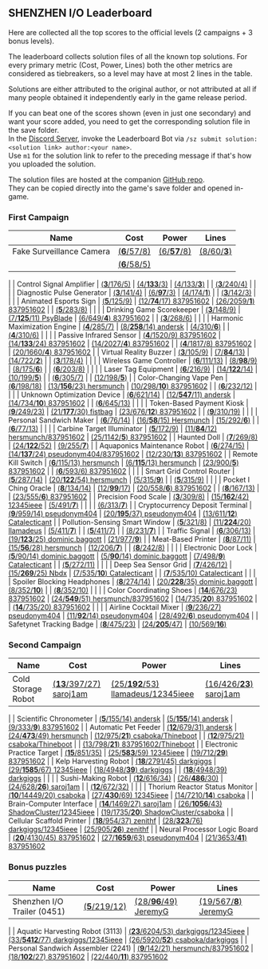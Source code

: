## SHENZHEN I/O Leaderboard

Here are collected all the top scores to the official levels (2 campaigns + 3 bonus levels).

The leaderboard collects solution files of all the known top solutions.
For every primary metric (Cost, Power, Lines) both the other metrics are considered as tiebreakers,
so a level may have at most 2 lines in the table.

Solutions are either attributed to the original author, or not attributed at all if many people obtained it
independently early in the game release period.

If you can beat one of the scores shown (even in just one secondary) and want your score added,
you need to get the corresponding solution file in the save folder.  
In the [Discord Server](https://discord.gg/98QNzdJ), invoke the Leaderboard Bot via `/sz submit solution:<solution link> author:<your name>`.  
Use `m1` for the solution link to refer to the preceding message if that's how you uploaded the solution.

The solution files are hosted at the companion [GitHub repo](https://github.com/12345ieee/shenzhenIO-leaderboard).  
They can be copied directly into the game's save folder and opened in-game.

### First Campaign

| Name | Cost | Power | Lines
| ---  | ---  | ---   | ---
| Fake Surveillance Camera | [(**6**/57/8)](https://raw.githubusercontent.com/12345ieee/shenzhenIO-leaderboard/master/first_campaign/fake-surveillance-camera/fake-surveillance-camera-6-57-8.txt) | [(6/**57**/8)](https://raw.githubusercontent.com/12345ieee/shenzhenIO-leaderboard/master/first_campaign/fake-surveillance-camera/fake-surveillance-camera-6-57-8.txt) | [(8/60/**3**)](https://raw.githubusercontent.com/12345ieee/shenzhenIO-leaderboard/master/first_campaign/fake-surveillance-camera/fake-surveillance-camera-8-60-3.txt)
|  | [(**6**/58/5)](https://raw.githubusercontent.com/12345ieee/shenzhenIO-leaderboard/master/first_campaign/fake-surveillance-camera/fake-surveillance-camera-6-58-5.txt) |  |
|
| Control Signal Amplifier | [(**3**/176/5)](https://raw.githubusercontent.com/12345ieee/shenzhenIO-leaderboard/master/first_campaign/control-signal-amplifier/control-signal-amplifier-3-176-5.txt) | [(4/**133**/3)](https://raw.githubusercontent.com/12345ieee/shenzhenIO-leaderboard/master/first_campaign/control-signal-amplifier/control-signal-amplifier-4-133-3.txt) | [(4/133/**3**)](https://raw.githubusercontent.com/12345ieee/shenzhenIO-leaderboard/master/first_campaign/control-signal-amplifier/control-signal-amplifier-4-133-3.txt)
|  | [(**3**/240/4)](https://raw.githubusercontent.com/12345ieee/shenzhenIO-leaderboard/master/first_campaign/control-signal-amplifier/control-signal-amplifier-3-240-4.txt) |  |
|
| Diagnostic Pulse Generator | [(**3**/141/4)](https://raw.githubusercontent.com/12345ieee/shenzhenIO-leaderboard/master/first_campaign/diagnostic-pulse-generator/diagnostic-pulse-generator-3-141-4.txt) | [(6/**97**/3)](https://raw.githubusercontent.com/12345ieee/shenzhenIO-leaderboard/master/first_campaign/diagnostic-pulse-generator/diagnostic-pulse-generator-6-97-3.txt) | [(4/174/**1**)](https://raw.githubusercontent.com/12345ieee/shenzhenIO-leaderboard/master/first_campaign/diagnostic-pulse-generator/diagnostic-pulse-generator-4-174-1.txt)
|  | [(**3**/142/3)](https://raw.githubusercontent.com/12345ieee/shenzhenIO-leaderboard/master/first_campaign/diagnostic-pulse-generator/diagnostic-pulse-generator-3-142-3.txt) |  |
|
| Animated Esports Sign | [(**5**/125/9)](https://raw.githubusercontent.com/12345ieee/shenzhenIO-leaderboard/master/first_campaign/animated-esports-sign/animated-esports-sign-5-125-9.txt) | [(12/**74**/17) 837951602](https://raw.githubusercontent.com/12345ieee/shenzhenIO-leaderboard/master/first_campaign/animated-esports-sign/animated-esports-sign-12-74-17.txt) | [(26/2059/**1**) 837951602](https://raw.githubusercontent.com/12345ieee/shenzhenIO-leaderboard/master/first_campaign/animated-esports-sign/animated-esports-sign-26-2059-1.txt)
|  | [(**5**/283/8)](https://raw.githubusercontent.com/12345ieee/shenzhenIO-leaderboard/master/first_campaign/animated-esports-sign/animated-esports-sign-5-283-8.txt) |  |
|
| Drinking Game Scorekeeper | [(**3**/148/9)](https://raw.githubusercontent.com/12345ieee/shenzhenIO-leaderboard/master/first_campaign/drinking-game-scorekeeper/drinking-game-scorekeeper-3-148-9.txt) | [(7/**125**/11) PsyBlade](https://raw.githubusercontent.com/12345ieee/shenzhenIO-leaderboard/master/first_campaign/drinking-game-scorekeeper/drinking-game-scorekeeper-7-125-11.txt) | [(6/649/**4**) 837951602](https://raw.githubusercontent.com/12345ieee/shenzhenIO-leaderboard/master/first_campaign/drinking-game-scorekeeper/drinking-game-scorekeeper-6-649-4.txt)
|  | [(**3**/268/6)](https://raw.githubusercontent.com/12345ieee/shenzhenIO-leaderboard/master/first_campaign/drinking-game-scorekeeper/drinking-game-scorekeeper-3-268-6.txt) |  |
|
| Harmonic Maximization Engine | [(**4**/285/7)](https://raw.githubusercontent.com/12345ieee/shenzhenIO-leaderboard/master/first_campaign/harmonic-maximization-engine/harmonic-maximization-engine-4-285-7.txt) | [(8/**258**/14) andersk](https://raw.githubusercontent.com/12345ieee/shenzhenIO-leaderboard/master/first_campaign/harmonic-maximization-engine/harmonic-maximization-engine-8-258-14.txt) | [(4/310/**6**)](https://raw.githubusercontent.com/12345ieee/shenzhenIO-leaderboard/master/first_campaign/harmonic-maximization-engine/harmonic-maximization-engine-4-310-6.txt)
|  | [(**4**/310/6)](https://raw.githubusercontent.com/12345ieee/shenzhenIO-leaderboard/master/first_campaign/harmonic-maximization-engine/harmonic-maximization-engine-4-310-6.txt) |  |
|
| Passive Infrared Sensor | [(**4**/1520/9) 837951602](https://raw.githubusercontent.com/12345ieee/shenzhenIO-leaderboard/master/first_campaign/passive-infrared-sensor/passive-infrared-sensor-4-1520-9.txt) | [(14/**133**/24) 837951602](https://raw.githubusercontent.com/12345ieee/shenzhenIO-leaderboard/master/first_campaign/passive-infrared-sensor/passive-infrared-sensor-14-133-24.txt) | [(14/2027/**4**) 837951602](https://raw.githubusercontent.com/12345ieee/shenzhenIO-leaderboard/master/first_campaign/passive-infrared-sensor/passive-infrared-sensor-14-2027-4.txt)
|  | [(**4**/1817/8) 837951602](https://raw.githubusercontent.com/12345ieee/shenzhenIO-leaderboard/master/first_campaign/passive-infrared-sensor/passive-infrared-sensor-4-1817-8.txt) |  | [(20/1660/**4**) 837951602](https://raw.githubusercontent.com/12345ieee/shenzhenIO-leaderboard/master/first_campaign/passive-infrared-sensor/passive-infrared-sensor-20-1660-4.txt)
|
| Virtual Reality Buzzer | [(**3**/105/9)](https://raw.githubusercontent.com/12345ieee/shenzhenIO-leaderboard/master/first_campaign/virtual-reality-buzzer/virtual-reality-buzzer-3-105-9.txt) | [(7/**84**/13)](https://raw.githubusercontent.com/12345ieee/shenzhenIO-leaderboard/master/first_campaign/virtual-reality-buzzer/virtual-reality-buzzer-7-84-13.txt) | [(14/722/**2**)](https://raw.githubusercontent.com/12345ieee/shenzhenIO-leaderboard/master/first_campaign/virtual-reality-buzzer/virtual-reality-buzzer-14-722-2.txt)
|  | [(**3**/178/4)](https://raw.githubusercontent.com/12345ieee/shenzhenIO-leaderboard/master/first_campaign/virtual-reality-buzzer/virtual-reality-buzzer-3-178-4.txt) |  |
|
| Wireless Game Controller | [(**6**/111/13)](https://raw.githubusercontent.com/12345ieee/shenzhenIO-leaderboard/master/first_campaign/wireless-game-controller/wireless-game-controller-6-111-13.txt) | [(8/**98**/9)](https://raw.githubusercontent.com/12345ieee/shenzhenIO-leaderboard/master/first_campaign/wireless-game-controller/wireless-game-controller-8-98-9.txt) | [(8/175/**6**)](https://raw.githubusercontent.com/12345ieee/shenzhenIO-leaderboard/master/first_campaign/wireless-game-controller/wireless-game-controller-8-175-6.txt)
|  | [(**6**/203/8)](https://raw.githubusercontent.com/12345ieee/shenzhenIO-leaderboard/master/first_campaign/wireless-game-controller/wireless-game-controller-6-203-8.txt) |  |
|
| Laser Tag Equipment | [(**6**/216/9)](https://raw.githubusercontent.com/12345ieee/shenzhenIO-leaderboard/master/first_campaign/laser-tag-equipment/laser-tag-equipment-6-216-9.txt) | [(14/**122**/14)](https://raw.githubusercontent.com/12345ieee/shenzhenIO-leaderboard/master/first_campaign/laser-tag-equipment/laser-tag-equipment-14-122-14.txt) | [(10/199/**5**)](https://raw.githubusercontent.com/12345ieee/shenzhenIO-leaderboard/master/first_campaign/laser-tag-equipment/laser-tag-equipment-10-199-5.txt)
|  | [(**6**/305/7)](https://raw.githubusercontent.com/12345ieee/shenzhenIO-leaderboard/master/first_campaign/laser-tag-equipment/laser-tag-equipment-6-305-7.txt) |  | [(12/198/**5**)](https://raw.githubusercontent.com/12345ieee/shenzhenIO-leaderboard/master/first_campaign/laser-tag-equipment/laser-tag-equipment-12-198-5.txt)
|
| Color-Changing Vape Pen | [(**6**/198/18)](https://raw.githubusercontent.com/12345ieee/shenzhenIO-leaderboard/master/first_campaign/color-changing-vape-pen/color-changing-vape-pen-6-198-18.txt) | [(13/**156**/23) hersmunch](https://raw.githubusercontent.com/12345ieee/shenzhenIO-leaderboard/master/first_campaign/color-changing-vape-pen/color-changing-vape-pen-13-156-23.txt) | [(10/298/**10**) 837951602](https://raw.githubusercontent.com/12345ieee/shenzhenIO-leaderboard/master/first_campaign/color-changing-vape-pen/color-changing-vape-pen-10-298-10.txt)
|  | [(**6**/232/12)](https://raw.githubusercontent.com/12345ieee/shenzhenIO-leaderboard/master/first_campaign/color-changing-vape-pen/color-changing-vape-pen-6-232-12.txt) |  |
|
| Unknown Optimization Device | [(**6**/621/14)](https://raw.githubusercontent.com/12345ieee/shenzhenIO-leaderboard/master/first_campaign/unknown-optimization-device/unknown-optimization-device-6-621-14.txt) | [(12/**547**/11) andersk](https://raw.githubusercontent.com/12345ieee/shenzhenIO-leaderboard/master/first_campaign/unknown-optimization-device/unknown-optimization-device-12-547-11.txt) | [(14/734/**10**) 837951602](https://raw.githubusercontent.com/12345ieee/shenzhenIO-leaderboard/master/first_campaign/unknown-optimization-device/unknown-optimization-device-14-734-10.txt)
|  | [(**6**/645/13)](https://raw.githubusercontent.com/12345ieee/shenzhenIO-leaderboard/master/first_campaign/unknown-optimization-device/unknown-optimization-device-6-645-13.txt) |  |
|
| Token-Based Payment Kiosk | [(**9**/249/23)](https://raw.githubusercontent.com/12345ieee/shenzhenIO-leaderboard/master/first_campaign/token-based-payment-kiosk/token-based-payment-kiosk-9-249-23.txt) | [(21/**177**/30) fistbag](https://raw.githubusercontent.com/12345ieee/shenzhenIO-leaderboard/master/first_campaign/token-based-payment-kiosk/token-based-payment-kiosk-21-177-30.txt) | [(23/676/**12**) 837951602](https://raw.githubusercontent.com/12345ieee/shenzhenIO-leaderboard/master/first_campaign/token-based-payment-kiosk/token-based-payment-kiosk-23-676-12.txt)
|  | [(**9**/310/19)](https://raw.githubusercontent.com/12345ieee/shenzhenIO-leaderboard/master/first_campaign/token-based-payment-kiosk/token-based-payment-kiosk-9-310-19.txt) |  |
|
| Personal Sandwich Maker | [(**6**/76/14)](https://raw.githubusercontent.com/12345ieee/shenzhenIO-leaderboard/master/first_campaign/personal-sandwich-maker/personal-sandwich-maker-6-76-14.txt) | [(16/**58**/15) Hersmunch](https://raw.githubusercontent.com/12345ieee/shenzhenIO-leaderboard/master/first_campaign/personal-sandwich-maker/personal-sandwich-maker-16-58-15.txt) | [(15/292/**6**)](https://raw.githubusercontent.com/12345ieee/shenzhenIO-leaderboard/master/first_campaign/personal-sandwich-maker/personal-sandwich-maker-15-292-6.txt)
|  | [(**6**/77/13)](https://raw.githubusercontent.com/12345ieee/shenzhenIO-leaderboard/master/first_campaign/personal-sandwich-maker/personal-sandwich-maker-6-77-13.txt) |  |
|
| Carbine Target Illuminator | [(**5**/172/9)](https://raw.githubusercontent.com/12345ieee/shenzhenIO-leaderboard/master/first_campaign/carbine-target-illuminator/carbine-target-illuminator-5-172-9.txt) | [(11/**84**/12) hersmunch/837951602](https://raw.githubusercontent.com/12345ieee/shenzhenIO-leaderboard/master/first_campaign/carbine-target-illuminator/carbine-target-illuminator-11-84-12.txt) | [(25/1142/**5**) 837951602](https://raw.githubusercontent.com/12345ieee/shenzhenIO-leaderboard/master/first_campaign/carbine-target-illuminator/carbine-target-illuminator-25-1142-5.txt)
|
| Haunted Doll | [(**7**/269/8)](https://raw.githubusercontent.com/12345ieee/shenzhenIO-leaderboard/master/first_campaign/haunted-doll/haunted-doll-7-269-8.txt) | [(24/**122**/52)](https://raw.githubusercontent.com/12345ieee/shenzhenIO-leaderboard/master/first_campaign/haunted-doll/haunted-doll-24-122-52.txt) | [(9/255/**7**)](https://raw.githubusercontent.com/12345ieee/shenzhenIO-leaderboard/master/first_campaign/haunted-doll/haunted-doll-9-255-7.txt)
|
| Aquaponics Maintenance Robot | [(**6**/274/15)](https://raw.githubusercontent.com/12345ieee/shenzhenIO-leaderboard/master/first_campaign/aquaponics-maintenance-robot/aquaponics-maintenance-robot-6-274-15.txt) | [(14/**137**/24) pseudonym404/837951602](https://raw.githubusercontent.com/12345ieee/shenzhenIO-leaderboard/master/first_campaign/aquaponics-maintenance-robot/aquaponics-maintenance-robot-14-137-24.txt) | [(12/230/**13**) 837951602](https://raw.githubusercontent.com/12345ieee/shenzhenIO-leaderboard/master/first_campaign/aquaponics-maintenance-robot/aquaponics-maintenance-robot-12-230-13.txt)
|
| Remote Kill Switch | [(**6**/115/13) hersmunch](https://raw.githubusercontent.com/12345ieee/shenzhenIO-leaderboard/master/first_campaign/remote-kill-switch/remote-kill-switch-6-115-13.txt) | [(6/**115**/13) hersmunch](https://raw.githubusercontent.com/12345ieee/shenzhenIO-leaderboard/master/first_campaign/remote-kill-switch/remote-kill-switch-6-115-13.txt) | [(23/900/**5**) 837951602](https://raw.githubusercontent.com/12345ieee/shenzhenIO-leaderboard/master/first_campaign/remote-kill-switch/remote-kill-switch-23-900-5.txt)
|  | [(**6**/593/6) 837951602](https://raw.githubusercontent.com/12345ieee/shenzhenIO-leaderboard/master/first_campaign/remote-kill-switch/remote-kill-switch-6-593-6.txt) |  |
|
| Smart Grid Control Router | [(**5**/287/14)](https://raw.githubusercontent.com/12345ieee/shenzhenIO-leaderboard/master/first_campaign/smart-grid-control-router/smart-grid-control-router-5-287-14.txt) | [(20/**122**/54) hersmunch](https://raw.githubusercontent.com/12345ieee/shenzhenIO-leaderboard/master/first_campaign/smart-grid-control-router/smart-grid-control-router-20-122-54.txt) | [(5/315/**9**)](https://raw.githubusercontent.com/12345ieee/shenzhenIO-leaderboard/master/first_campaign/smart-grid-control-router/smart-grid-control-router-5-315-9.txt)
|  | [(**5**/315/9)](https://raw.githubusercontent.com/12345ieee/shenzhenIO-leaderboard/master/first_campaign/smart-grid-control-router/smart-grid-control-router-5-315-9.txt) |  |
|
| Pocket I Ching Oracle | [(**8**/134/14)](https://raw.githubusercontent.com/12345ieee/shenzhenIO-leaderboard/master/first_campaign/pocket-i-ching-oracle/pocket-i-ching-oracle-8-134-14.txt) | [(12/**99**/17)](https://raw.githubusercontent.com/12345ieee/shenzhenIO-leaderboard/master/first_campaign/pocket-i-ching-oracle/pocket-i-ching-oracle-12-99-17.txt) | [(20/558/**6**) 837951602](https://raw.githubusercontent.com/12345ieee/shenzhenIO-leaderboard/master/first_campaign/pocket-i-ching-oracle/pocket-i-ching-oracle-20-558-6.txt)
|  | [(**8**/167/13)](https://raw.githubusercontent.com/12345ieee/shenzhenIO-leaderboard/master/first_campaign/pocket-i-ching-oracle/pocket-i-ching-oracle-8-167-13.txt) |  | [(23/555/**6**) 837951602](https://raw.githubusercontent.com/12345ieee/shenzhenIO-leaderboard/master/first_campaign/pocket-i-ching-oracle/pocket-i-ching-oracle-23-555-6.txt)
|
| Precision Food Scale | [(**3**/309/8)](https://raw.githubusercontent.com/12345ieee/shenzhenIO-leaderboard/master/first_campaign/precision-food-scale/precision-food-scale-3-309-8.txt) | [(15/**162**/42) 12345ieee](https://raw.githubusercontent.com/12345ieee/shenzhenIO-leaderboard/master/first_campaign/precision-food-scale/precision-food-scale-15-162-42.txt) | [(5/491/**7**)](https://raw.githubusercontent.com/12345ieee/shenzhenIO-leaderboard/master/first_campaign/precision-food-scale/precision-food-scale-5-491-7.txt)
|  |  |  | [(6/313/**7**)](https://raw.githubusercontent.com/12345ieee/shenzhenIO-leaderboard/master/first_campaign/precision-food-scale/precision-food-scale-6-313-7.txt)
|
| Cryptocurrency Deposit Terminal | [(**9**/959/14) pseudonym404](https://raw.githubusercontent.com/12345ieee/shenzhenIO-leaderboard/master/first_campaign/cryptocurrency-deposit-terminal/cryptocurrency-deposit-terminal-9-959-14.txt) | [(20/**195**/37) pseudonym404](https://raw.githubusercontent.com/12345ieee/shenzhenIO-leaderboard/master/first_campaign/cryptocurrency-deposit-terminal/cryptocurrency-deposit-terminal-20-195-37.txt) | [(13/611/**12**) Catalecticant](https://raw.githubusercontent.com/12345ieee/shenzhenIO-leaderboard/master/first_campaign/cryptocurrency-deposit-terminal/cryptocurrency-deposit-terminal-13-611-12.txt)
|
| Pollution-Sensing Smart Window | [(**5**/321/8)](https://raw.githubusercontent.com/12345ieee/shenzhenIO-leaderboard/master/first_campaign/pollution-sensing-smart-window/pollution-sensing-smart-window-5-321-8.txt) | [(11/**224**/20) llamadeus](https://raw.githubusercontent.com/12345ieee/shenzhenIO-leaderboard/master/first_campaign/pollution-sensing-smart-window/pollution-sensing-smart-window-11-224-20.txt) | [(5/411/**7**)](https://raw.githubusercontent.com/12345ieee/shenzhenIO-leaderboard/master/first_campaign/pollution-sensing-smart-window/pollution-sensing-smart-window-5-411-7.txt)
|  | [(**5**/411/7)](https://raw.githubusercontent.com/12345ieee/shenzhenIO-leaderboard/master/first_campaign/pollution-sensing-smart-window/pollution-sensing-smart-window-5-411-7.txt) |  | [(8/231/**7**)](https://raw.githubusercontent.com/12345ieee/shenzhenIO-leaderboard/master/first_campaign/pollution-sensing-smart-window/pollution-sensing-smart-window-8-231-7.txt)
|
| Traffic Signal | [(**6**/306/13)](https://raw.githubusercontent.com/12345ieee/shenzhenIO-leaderboard/master/first_campaign/traffic-signal/traffic-signal-6-306-13.txt) | [(19/**123**/25) dominic.baggott](https://raw.githubusercontent.com/12345ieee/shenzhenIO-leaderboard/master/first_campaign/traffic-signal/traffic-signal-19-123-25.txt) | [(21/977/**9**)](https://raw.githubusercontent.com/12345ieee/shenzhenIO-leaderboard/master/first_campaign/traffic-signal/traffic-signal-21-977-9.txt)
|
| Meat-Based Printer | [(**8**/87/11)](https://raw.githubusercontent.com/12345ieee/shenzhenIO-leaderboard/master/first_campaign/meat-based-printer/meat-based-printer-8-87-11.txt) | [(15/**56**/28) hersmunch](https://raw.githubusercontent.com/12345ieee/shenzhenIO-leaderboard/master/first_campaign/meat-based-printer/meat-based-printer-15-56-28.txt) | [(12/206/**7**)](https://raw.githubusercontent.com/12345ieee/shenzhenIO-leaderboard/master/first_campaign/meat-based-printer/meat-based-printer-12-206-7.txt)
|  | [(**8**/242/8)](https://raw.githubusercontent.com/12345ieee/shenzhenIO-leaderboard/master/first_campaign/meat-based-printer/meat-based-printer-8-242-8.txt) |  |
|
| Electronic Door Lock | [(**5**/90/14) dominic.baggott](https://raw.githubusercontent.com/12345ieee/shenzhenIO-leaderboard/master/first_campaign/electronic-door-lock/electronic-door-lock-5-90-14.txt) | [(5/**90**/14) dominic.baggott](https://raw.githubusercontent.com/12345ieee/shenzhenIO-leaderboard/master/first_campaign/electronic-door-lock/electronic-door-lock-5-90-14.txt) | [(7/498/**9**) Catalecticant](https://raw.githubusercontent.com/12345ieee/shenzhenIO-leaderboard/master/first_campaign/electronic-door-lock/electronic-door-lock-7-498-9.txt)
|  | [(**5**/272/11)](https://raw.githubusercontent.com/12345ieee/shenzhenIO-leaderboard/master/first_campaign/electronic-door-lock/electronic-door-lock-5-272-11.txt) |  |
|
| Deep Sea Sensor Grid | [(**7**/426/12)](https://raw.githubusercontent.com/12345ieee/shenzhenIO-leaderboard/master/first_campaign/deep-sea-sensor-grid/deep-sea-sensor-grid-7-426-12.txt) | [(15/**269**/25) Nbdx](https://raw.githubusercontent.com/12345ieee/shenzhenIO-leaderboard/master/first_campaign/deep-sea-sensor-grid/deep-sea-sensor-grid-15-269-25.txt) | [(7/535/**10**) Catalecticant](https://raw.githubusercontent.com/12345ieee/shenzhenIO-leaderboard/master/first_campaign/deep-sea-sensor-grid/deep-sea-sensor-grid-7-535-10.txt)
|  | [(**7**/535/10) Catalecticant](https://raw.githubusercontent.com/12345ieee/shenzhenIO-leaderboard/master/first_campaign/deep-sea-sensor-grid/deep-sea-sensor-grid-7-535-10.txt) |  |
|
| Spoiler Blocking Headphones | [(**8**/274/14)](https://raw.githubusercontent.com/12345ieee/shenzhenIO-leaderboard/master/first_campaign/spoiler-blocking-headphones/spoiler-blocking-headphones-8-274-14.txt) | [(20/**228**/35) dominic.baggott](https://raw.githubusercontent.com/12345ieee/shenzhenIO-leaderboard/master/first_campaign/spoiler-blocking-headphones/spoiler-blocking-headphones-20-228-35.txt) | [(8/352/**10**)](https://raw.githubusercontent.com/12345ieee/shenzhenIO-leaderboard/master/first_campaign/spoiler-blocking-headphones/spoiler-blocking-headphones-8-352-10.txt)
|  | [(**8**/352/10)](https://raw.githubusercontent.com/12345ieee/shenzhenIO-leaderboard/master/first_campaign/spoiler-blocking-headphones/spoiler-blocking-headphones-8-352-10.txt) |  |
|
| Color Coordinating Shoes | [(**14**/676/23) 837951602](https://raw.githubusercontent.com/12345ieee/shenzhenIO-leaderboard/master/first_campaign/color-coordinating-shoes/color-coordinating-shoes-14-676-23.txt) | [(24/**549**/51) hersmunch/837951602](https://raw.githubusercontent.com/12345ieee/shenzhenIO-leaderboard/master/first_campaign/color-coordinating-shoes/color-coordinating-shoes-24-549-51.txt) | [(14/735/**20**) 837951602](https://raw.githubusercontent.com/12345ieee/shenzhenIO-leaderboard/master/first_campaign/color-coordinating-shoes/color-coordinating-shoes-14-735-20.txt)
|  | [(**14**/735/20) 837951602](https://raw.githubusercontent.com/12345ieee/shenzhenIO-leaderboard/master/first_campaign/color-coordinating-shoes/color-coordinating-shoes-14-735-20.txt) |  |
|
| Airline Cocktail Mixer | [(**9**/236/27) pseudonym404](https://raw.githubusercontent.com/12345ieee/shenzhenIO-leaderboard/master/first_campaign/airline-cocktail-mixer/airline-cocktail-mixer-9-236-27.txt) | [(11/**92**/14) pseudonym404](https://raw.githubusercontent.com/12345ieee/shenzhenIO-leaderboard/master/first_campaign/airline-cocktail-mixer/airline-cocktail-mixer-11-92-14.txt) | [(28/492/**6**) pseudonym404](https://raw.githubusercontent.com/12345ieee/shenzhenIO-leaderboard/master/first_campaign/airline-cocktail-mixer/airline-cocktail-mixer-28-492-6.txt)
|
| Safetynet Tracking Badge | [(**8**/475/23)](https://raw.githubusercontent.com/12345ieee/shenzhenIO-leaderboard/master/first_campaign/safetynet-tracking-badge/safetynet-tracking-badge-8-475-23.txt) | [(24/**205**/47)](https://raw.githubusercontent.com/12345ieee/shenzhenIO-leaderboard/master/first_campaign/safetynet-tracking-badge/safetynet-tracking-badge-24-205-47.txt) | [(10/569/**16**)](https://raw.githubusercontent.com/12345ieee/shenzhenIO-leaderboard/master/first_campaign/safetynet-tracking-badge/safetynet-tracking-badge-10-569-16.txt)

### Second Campaign

| Name | Cost | Power | Lines
| ---  | ---  | ---   | ---
| Cold Storage Robot | [(**13**/397/27) saroj1am](https://raw.githubusercontent.com/12345ieee/shenzhenIO-leaderboard/master/second_campaign/cold-storage-robot/cold-storage-robot-13-397-27.txt) | [(25/**192**/53) llamadeus/12345ieee](https://raw.githubusercontent.com/12345ieee/shenzhenIO-leaderboard/master/second_campaign/cold-storage-robot/cold-storage-robot-25-192-53.txt) | [(16/426/**23**) saroj1am](https://raw.githubusercontent.com/12345ieee/shenzhenIO-leaderboard/master/second_campaign/cold-storage-robot/cold-storage-robot-16-426-23.txt)
|
| Scientific Chronometer | [(**5**/155/14) andersk](https://raw.githubusercontent.com/12345ieee/shenzhenIO-leaderboard/master/second_campaign/scientific-chronometer/scientific-chronometer-5-155-14.txt) | [(5/**155**/14) andersk](https://raw.githubusercontent.com/12345ieee/shenzhenIO-leaderboard/master/second_campaign/scientific-chronometer/scientific-chronometer-5-155-14.txt) | [(9/333/**9**) 837951602](https://raw.githubusercontent.com/12345ieee/shenzhenIO-leaderboard/master/second_campaign/scientific-chronometer/scientific-chronometer-9-333-9.txt)
|
| Automatic Pet Feeder | [(**12**/679/31) andersk](https://raw.githubusercontent.com/12345ieee/shenzhenIO-leaderboard/master/second_campaign/automatic-pet-feeder/automatic-pet-feeder-12-679-31.txt) | [(24/**473**/49) hersmunch](https://raw.githubusercontent.com/12345ieee/shenzhenIO-leaderboard/master/second_campaign/automatic-pet-feeder/automatic-pet-feeder-24-473-49.txt) | [(12/975/**21**) csaboka/Thineboot](https://raw.githubusercontent.com/12345ieee/shenzhenIO-leaderboard/master/second_campaign/automatic-pet-feeder/automatic-pet-feeder-12-975-21.txt)
|  | [(**12**/975/21) csaboka/Thineboot](https://raw.githubusercontent.com/12345ieee/shenzhenIO-leaderboard/master/second_campaign/automatic-pet-feeder/automatic-pet-feeder-12-975-21.txt) |  | [(13/798/**21**) 837951602/Thineboot](https://raw.githubusercontent.com/12345ieee/shenzhenIO-leaderboard/master/second_campaign/automatic-pet-feeder/automatic-pet-feeder-13-798-21.txt)
|
| Electronic Practice Target | [(**15**/851/35)](https://raw.githubusercontent.com/12345ieee/shenzhenIO-leaderboard/master/second_campaign/electronic-practice-target/electronic-practice-target-15-851-35.txt) | [(25/**583**/59) 12345ieee](https://raw.githubusercontent.com/12345ieee/shenzhenIO-leaderboard/master/second_campaign/electronic-practice-target/electronic-practice-target-25-583-59.txt) | [(19/712/**29**) 837951602](https://raw.githubusercontent.com/12345ieee/shenzhenIO-leaderboard/master/second_campaign/electronic-practice-target/electronic-practice-target-19-712-29.txt)
|
| Kelp Harvesting Robot | [(**18**/2791/45) darkgiggs](https://raw.githubusercontent.com/12345ieee/shenzhenIO-leaderboard/master/second_campaign/kelp-harvesting-robot/kelp-harvesting-robot-18-2791-45.txt) | [(29/**1585**/67) 12345ieee](https://raw.githubusercontent.com/12345ieee/shenzhenIO-leaderboard/master/second_campaign/kelp-harvesting-robot/kelp-harvesting-robot-29-1585-67.txt) | [(18/4948/**39**) darkgiggs](https://raw.githubusercontent.com/12345ieee/shenzhenIO-leaderboard/master/second_campaign/kelp-harvesting-robot/kelp-harvesting-robot-18-4948-39.txt)
|  | [(**18**/4948/39) darkgiggs](https://raw.githubusercontent.com/12345ieee/shenzhenIO-leaderboard/master/second_campaign/kelp-harvesting-robot/kelp-harvesting-robot-18-4948-39.txt) |  |
|
| Sushi-Making Robot | [(**12**/616/34)](https://raw.githubusercontent.com/12345ieee/shenzhenIO-leaderboard/master/second_campaign/sushi-making-robot/sushi-making-robot-12-616-34.txt) | [(26/**486**/30)](https://raw.githubusercontent.com/12345ieee/shenzhenIO-leaderboard/master/second_campaign/sushi-making-robot/sushi-making-robot-26-486-30.txt) | [(24/628/**26**) saroj1am](https://raw.githubusercontent.com/12345ieee/shenzhenIO-leaderboard/master/second_campaign/sushi-making-robot/sushi-making-robot-24-628-26.txt)
|  | [(**12**/672/32)](https://raw.githubusercontent.com/12345ieee/shenzhenIO-leaderboard/master/second_campaign/sushi-making-robot/sushi-making-robot-12-672-32.txt) |  |
|
| Thorium Reactor Status Monitor | [(**10**/14449/20) csaboka](https://raw.githubusercontent.com/12345ieee/shenzhenIO-leaderboard/master/second_campaign/thorium-reactor-status-monitor/thorium-reactor-status-monitor-10-14449-20.txt) | [(27/**430**/69) 12345ieee](https://raw.githubusercontent.com/12345ieee/shenzhenIO-leaderboard/master/second_campaign/thorium-reactor-status-monitor/thorium-reactor-status-monitor-27-430-69.txt) | [(14/7210/**14**) csaboka](https://raw.githubusercontent.com/12345ieee/shenzhenIO-leaderboard/master/second_campaign/thorium-reactor-status-monitor/thorium-reactor-status-monitor-14-7210-14.txt)
|
| Brain-Computer Interface | [(**14**/1469/27) saroj1am](https://raw.githubusercontent.com/12345ieee/shenzhenIO-leaderboard/master/second_campaign/brain-computer-interface/brain-computer-interface-14-1469-27.txt) | [(26/**1056**/43) ShadowCluster/12345ieee](https://raw.githubusercontent.com/12345ieee/shenzhenIO-leaderboard/master/second_campaign/brain-computer-interface/brain-computer-interface-26-1056-43.txt) | [(19/1735/**20**) ShadowCluster/csaboka](https://raw.githubusercontent.com/12345ieee/shenzhenIO-leaderboard/master/second_campaign/brain-computer-interface/brain-computer-interface-19-1735-20.txt)
|
| Cellular Scaffold Printer | [(**18**/954/37) zenithf](https://raw.githubusercontent.com/12345ieee/shenzhenIO-leaderboard/master/second_campaign/cellular-scaffold-printer/cellular-scaffold-printer-18-954-37.txt) | [(28/**323**/76) darkgiggs/12345ieee](https://raw.githubusercontent.com/12345ieee/shenzhenIO-leaderboard/master/second_campaign/cellular-scaffold-printer/cellular-scaffold-printer-28-323-76.txt) | [(25/905/**26**) zenithf](https://raw.githubusercontent.com/12345ieee/shenzhenIO-leaderboard/master/second_campaign/cellular-scaffold-printer/cellular-scaffold-printer-25-905-26.txt)
|
| Neural Processor Logic Board | [(**20**/4130/45) 837951602](https://raw.githubusercontent.com/12345ieee/shenzhenIO-leaderboard/master/second_campaign/neural-processor-logic-board/neural-processor-logic-board-20-4130-45.txt) | [(27/**1659**/63) pseudonym404](https://raw.githubusercontent.com/12345ieee/shenzhenIO-leaderboard/master/second_campaign/neural-processor-logic-board/neural-processor-logic-board-27-1659-63.txt) | [(21/3653/**41**) 837951602](https://raw.githubusercontent.com/12345ieee/shenzhenIO-leaderboard/master/second_campaign/neural-processor-logic-board/neural-processor-logic-board-21-3653-41.txt)

### Bonus puzzles

| Name | Cost | Power | Lines
| ---  | ---  | ---   | ---
| Shenzhen I/O Trailer (0451) | [(**5**/219/12)](https://raw.githubusercontent.com/12345ieee/shenzhenIO-leaderboard/master/bonus_puzzles/shenzhen-io-trailer/shenzhen-io-trailer-5-219-12.txt) | [(28/**96**/49) JeremyG](https://raw.githubusercontent.com/12345ieee/shenzhenIO-leaderboard/master/bonus_puzzles/shenzhen-io-trailer/shenzhen-io-trailer-28-96-49.txt) | [(19/567/**8**) JeremyG](https://raw.githubusercontent.com/12345ieee/shenzhenIO-leaderboard/master/bonus_puzzles/shenzhen-io-trailer/shenzhen-io-trailer-19-567-8.txt)
|
| Aquatic Harvesting Robot (3113) | [(**23**/6204/53) darkgiggs/12345ieee](https://raw.githubusercontent.com/12345ieee/shenzhenIO-leaderboard/master/bonus_puzzles/aquatic-harvesting-robot/aquatic-harvesting-robot-23-6204-53.txt) | [(33/**5412**/77) darkgiggs/12345ieee](https://raw.githubusercontent.com/12345ieee/shenzhenIO-leaderboard/master/bonus_puzzles/aquatic-harvesting-robot/aquatic-harvesting-robot-33-5412-77.txt) | [(26/5920/**52**) csaboka/darkgiggs](https://raw.githubusercontent.com/12345ieee/shenzhenIO-leaderboard/master/bonus_puzzles/aquatic-harvesting-robot/aquatic-harvesting-robot-26-5920-52.txt)
|
| Personal Sandwich Assembler (2241) | [(**9**/142/21) hersmunch/837951602](https://raw.githubusercontent.com/12345ieee/shenzhenIO-leaderboard/master/bonus_puzzles/personal-sandwich-assembler/personal-sandwich-assembler-9-142-21.txt) | [(18/**102**/27) 837951602](https://raw.githubusercontent.com/12345ieee/shenzhenIO-leaderboard/master/bonus_puzzles/personal-sandwich-assembler/personal-sandwich-assembler-18-102-27.txt) | [(22/440/**11**) 837951602](https://raw.githubusercontent.com/12345ieee/shenzhenIO-leaderboard/master/bonus_puzzles/personal-sandwich-assembler/personal-sandwich-assembler-22-440-11.txt)